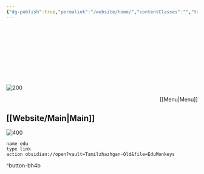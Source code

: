 ```yaml
---
{"dg-publish":true,"permalink":"/website/home/","contentClasses":"","tags":["gardenEntry"],"noteIcon":false}
---
```


<!DOCTYPE html>

<html lang="en">

<head>

    <meta charset="UTF-8">

    <meta name="viewport" content="width=device-width, initial-scale=1.0">

    <title>HomE BOX</title>

    <link href="https://fonts.googleapis.com/css2?family=Roboto+Slab:wght@400;700&family=Merriweather:wght@400;700&display=swap" rel="stylesheet">

    <style>

        body{

            font-family: 'Roboto slab', 'Merriweather','Times New Roman', Times, serif;

            color: black;

            background-color: #f2ede8;

        }

    </style>

</head>

<body>

</body>

</html>

![200](https://i.imgur.com/lqpQxzc.png)<p align="right">[[Menu\|Menu]]</p>

[[Website/Main\|Main]]
---

![400](https://i.imgur.com/tc3URDE.png)      




```button
name edu
type link
action obsidian://open?vault=Tamilzhazhgan-Old&file=EduMonkeys
```
^button-bh4b